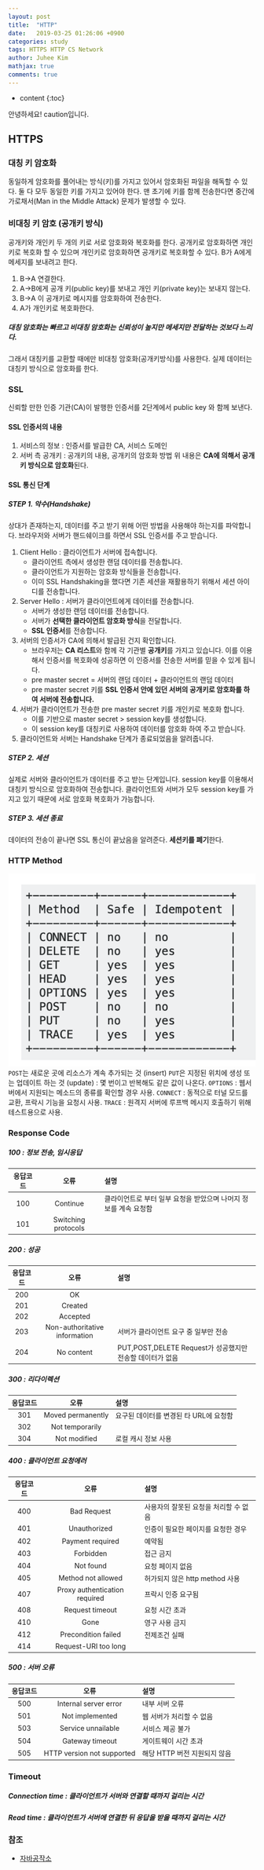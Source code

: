 ```yaml
---
layout: post
title:  "HTTP"
date:   2019-03-25 01:26:06 +0900
categories: study
tags: HTTPS HTTP CS Network
author: Juhee Kim
mathjax: true
comments: true
---
```


* content
{:toc}

안녕하세요! caution입니다.
## HTTPS
### 대칭 키 암호화
동일하게 암호화를 풀어내는 방식(키)를 가지고 있어서 암호화된 파일을 해독할 수 있다.
둘 다 모두 동일한 키를 가지고 있어야 한다. 맨 초기에 키를 함께 전송한다면 중간에 가로채서(Man in the Middle Attack) 문제가 발생할 수 있다.

### 비대칭 키 암호 (공개키 방식)
공개키와 개인키 두 개의 키로 서로 암호화와 복호화를 한다.
공개키로 암호화하면 개인키로 복호화 할 수 있으며 개인키로 암호화하면 공개키로 복호화할 수 있다.
B가 A에게 메세지를 보내려고 한다.
1. B->A 연결한다.
2. A->B에게 공개 키(public key)를 보내고 개인 키(private key)는 보내지 않는다.
3. B->A 이 공개키로 메시지를 암호화하여 전송한다.
4. A가 개인키로 복호화한다.
##### 대칭 암호화는 빠르고 비대칭 암호화는 신뢰성이 높지만 메세지만 전달하는 것보다 느리다.
그래서 대칭키를 교환할 때에만 비대칭 암호화(공개키방식)를 사용한다. 실제 데이터는 대칭키 방식으로 암호화를 한다.

### SSL
신뢰할 만한 인증 기관(CA)이 발행한 인증서를 2단계에서 public key 와 함께 보낸다.

#### SSL 인증서의 내용
1. 서비스의 정보 : 인증서를 발급한 CA, 서비스 도메인
2. 서버 측 공개키 : 공개키의 내용, 공개키의 암호화 방법
위 내용은 **CA에 의해서 공개키 방식으로 암호화**된다.

#### SSL 통신 단계
##### STEP 1. 악수(Handshake)
상대가 존재하는지, 데이터를 주고 받기 위해 어떤 방법을 사용해야 하는지를 파악합니다. 브라우저와 서버가 핸드쉐이크를 하면서 SSL 인증서를 주고 받습니다.
1. Client Hello : 클라이언트가 서버에 접속합니다.
    * 클라이언트 측에서 생성한 랜덤 데이터를 전송합니다.
    * 클라이언트가 지원하는 암호화 방식들을 전송합니다.
    * 이미 SSL Handshaking을 했다면 기존 세션을 재활용하기 위해서 세션 아이디를 전송합니다.
2. Server Hello : 서버가 클라이언트에게 데이터를 전송합니다.
    * 서버가 생성한 랜덤 데이터를 전송합니다.
    * 서버가 **선택한 클라이언트 암호화 방식**을 전달합니다.
    * **SSL 인증서**를 전송합니다.
3. 서버의 인증서가 CA에 의해서 발급된 건지 확인합니다.
    * 브라우저는 **CA 리스트**와 함께 각 기관별 **공개키**를 가지고 있습니다. 이를 이용해서 인증서를 복호화에 성공하면 이 인증서를 전송한 서버를 믿을 수 있게 됩니다.
    * pre master secret = 서버의 랜덤 데이터 + 클라이언트의 랜덤 데이터
    * pre master secret 키를 **SSL 인증서 안에 있던 서버의 공개키로 암호화를 하여 서버에 전송합니다.**
4. 서버가 클라이언트가 전송한 pre master secret 키를 개인키로 복호화 합니다.
    * 이를 기반으로 master secret > session key를 생성합니다.
    * 이 session key를 대칭키로 사용하여 데이터를 암호화 하여 주고 받습니다.
5. 클라이언트와 서버는 Handshake 단계가 종료되었음을 알려줍니다.
##### STEP 2. 세션
실제로 서버와 클라이언트가 데이터를 주고 받는 단계입니다. session key를 이용해서 대칭키 방식으로 암호화하여 전송합니다. 클라이언트와 서버가 모두 session key를 가지고 있기 때문에 서로 암호화 복호화가 가능합니다.
##### STEP 3. 세션 종료
데이터의 전송이 끝나면 SSL 통신이 끝났음을 알려준다. **세션키를 폐기**한다.


### HTTP Method
![](../images/http_method_2019-03-25-01-42-25.png)
```POST```는 새로운 곳에 리소스가 계속 추가되는 것 (insert)
```PUT```은 지정된 위치에 생성 또는 업데이트 하는 것 (update) : 몇 번이고 반복해도 같은 값이 나온다.
```OPTIONS``` : 웹서버에서 지원되는 메소드의 종류를 확인할 경우 사용.
```CONNECT``` : 동적으로 터널 모드를 교환, 프락시 기능을 요청시 사용.
```TRACE``` : 원격지 서버에 루프백 메시지 호출하기 위해 테스트용으로 사용.

### Response Code
##### 100 : 정보 전송, 임시응답
|응답코드|오류|설명|
|:---:|:---:|:--|
|100|Continue |클라이언트로 부터 일부 요청을 받았으며 나머지 정보를 계속 요청함
|101|Switching protocols
##### 200 : 성공
|응답코드|오류|설명|
|:---:|:---:|:--|
|200|OK
|201|Created
202|Accepted
203|Non-authoritative information|서버가 클라이언트 요구 중 일부만 전송
204|No content|PUT,POST,DELETE Request가 성공했지만 전송할 데이터가 없음
##### 300 : 리다이렉션
|응답코드|오류|설명|
|:---:|:---:|:--|
|301|Moved permanently|요구된 데이터를 변경된 타 URL에 요청함
|302|Not temporarily|
304|Not modified|로컬 캐시 정보 사용
##### 400 : 클라이언트 요청에러
|응답코드|오류|설명|
|:---:|:---:|:--|
|400|Bad Request|사용자의 잘못된 요청을 처리할 수 없음
|401|Unauthorized|인증이 필요한 페이지를 요청한 경우
402|Payment required|예약됨
403|Forbidden|접근 금지
404|Not found|요청 페이지 없음
405|Method not allowed|허가되지 않은 http method 사용
407|Proxy authentication required|프락시 인증 요구됨
408|Request timeout|요청 시간 초과
410|Gone|영구 사용 금지
412|Precondition failed|전제조건 실패
414|Request-URI too long|

##### 500 : 서버 오류
|응답코드|오류|설명|
|:---:|:---:|:--|
|500|Internal server error|내부 서버 오류
|501|Not implemented|웹 서버가 처리할 수 없음
|503|Service unnailable|서비스 제공 불가
|504|Gateway timeout|게이트웨이 시간 초과
|505|HTTP version not supported|해당 HTTP 버전 지원되지 않음

### Timeout
##### Connection time : 클라이언트가 서버와 연결할 때까지 걸리는 시간
##### Read time : 클라이언트가 서버에 연결한 뒤 응답을 받을 때까지 걸리는 시간

### 참조
 * [자바공작소](https://javaplant.tistory.com/18)
